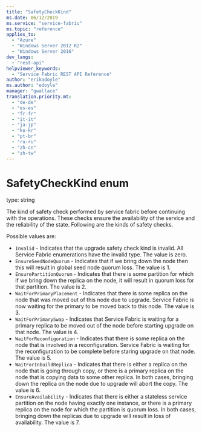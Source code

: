 ```yaml
---
title: "SafetyCheckKind"
ms.date: 06/12/2019
ms.service: "service-fabric"
ms.topic: "reference"
applies_to: 
  - "Azure"
  - "Windows Server 2012 R2"
  - "Windows Server 2016"
dev_langs: 
  - "rest-api"
helpviewer_keywords: 
  - "Service Fabric REST API Reference"
author: "erikadoyle"
ms.author: "edoyle"
manager: "gwallace"
translation.priority.mt: 
  - "de-de"
  - "es-es"
  - "fr-fr"
  - "it-it"
  - "ja-jp"
  - "ko-kr"
  - "pt-br"
  - "ru-ru"
  - "zh-cn"
  - "zh-tw"
---
```

# SafetyCheckKind enum

type: string

The kind of safety check performed by service fabric before continuing with the operations. These checks ensure the availability of the service and the reliability of the state. Following are the kinds of safety checks.

Possible values are: 

  - `Invalid` - Indicates that the upgrade safety check kind is invalid. All Service Fabric enumerations have the invalid type. The value is zero.
  - `EnsureSeedNodeQuorum` - Indicates that if we bring down the node then this will result in global seed node quorum loss. The value is 1.
  - `EnsurePartitionQuorum` - Indicates that there is some partition for which if we bring down the replica on the node, it will result in quorum loss for that partition. The value is 2.
  - `WaitForPrimaryPlacement` - Indicates that there is some replica on the node that was moved out of this node due to upgrade. Service Fabric is now waiting for the primary to be moved back to this node. The value is 3.
  - `WaitForPrimarySwap` - Indicates that Service Fabric is waiting for a primary replica to be moved out of the node before starting upgrade on that node. The value is 4.
  - `WaitForReconfiguration` - Indicates that there is some replica on the node that is involved in a reconfiguration. Service Fabric is waiting for the reconfiguration to be complete before staring upgrade on that node. The value is 5.
  - `WaitForInbuildReplica` - Indicates that there is either a replica on the node that is going through copy, or there is a primary replica on the node that is copying data to some other replica. In both cases, bringing down the replica on the node due to upgrade will abort the copy. The value is 6.
  - `EnsureAvailability` - Indicates that there is either a stateless service partition on the node having exactly one instance, or there is a primary replica on the node for which the partition is quorum loss. In both cases, bringing down the replicas due to upgrade will result in loss of availability. The value is 7.

